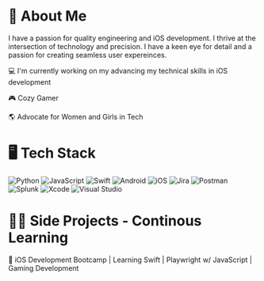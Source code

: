 # 🍄 About Me

I have a passion for quality engineering and iOS development. I thrive at the intersection of technology and precision. I have a keen eye for detail and a passion for creating seamless user expereinces. 

:computer: I'm currently working on my advancing my technical skills in iOS development

:video_game: Cozy Gamer

:earth_americas: Advocate for Women and Girls in Tech

# 🖥️ Tech Stack 

![Python](https://img.shields.io/badge/python-3670A0?style=for-the-badge&logo=python&logoColor=ffdd54)    ![JavaScript](https://img.shields.io/badge/javascript-%23323330.svg?style=for-the-badge&logo=javascript&logoColor=%23F7DF1E)    ![Swift](https://img.shields.io/badge/swift-F54A2A?style=for-the-badge&logo=swift&logoColor=white)    ![Android](https://img.shields.io/badge/Android-3DDC84?style=for-the-badge&logo=android&logoColor=white)    ![iOS](https://img.shields.io/badge/iOS-000000?style=for-the-badge&logo=ios&logoColor=white)    ![Jira](https://img.shields.io/badge/jira-%230A0FFF.svg?style=for-the-badge&logo=jira&logoColor=white)    ![Postman](https://img.shields.io/badge/Postman-FF6C37?style=for-the-badge&logo=postman&logoColor=white)    ![Splunk](https://img.shields.io/badge/splunk-%23000000.svg?style=for-the-badge&logo=splunk&logoColor=white)    ![Xcode](https://img.shields.io/badge/Xcode-007ACC?style=for-the-badge&logo=Xcode&logoColor=white)    ![Visual Studio](https://img.shields.io/badge/Visual%20Studio-5C2D91.svg?style=for-the-badge&logo=visual-studio&logoColor=white)   

# 👩‍💻 Side Projects - Continous Learning
📱 iOS Development Bootcamp | Learning Swift | Playwright w/ JavaScript | Gaming Development


<!--
**averykei94/averykei94** is a ✨ _special_ ✨ repository because its `README.md` (this file) appears on your GitHub profile.

Here are some ideas to get you started:

- 🔭 I’m currently working on ...
- 🌱 I’m currently learning ...
- 👯 I’m looking to collaborate on ...
- 🤔 I’m looking for help with ...
- 💬 Ask me about ...
- 📫 How to reach me: ...
- 😄 Pronouns: ...
- ⚡ Fun fact: ...
-->
